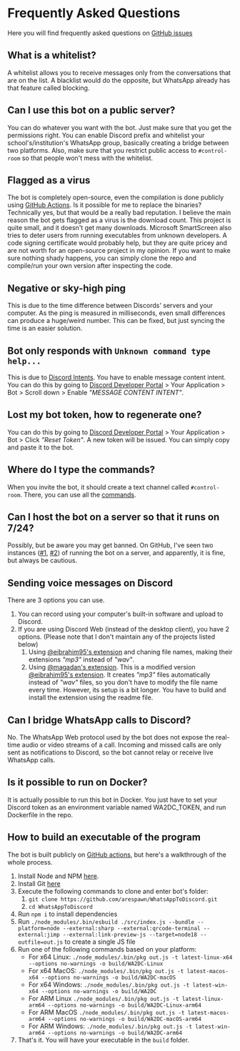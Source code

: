 # Frequently Asked Questions
Here you will find frequently asked questions on [GitHub issues](https://github.com/arespawn/WhatsAppToDiscord/issues)

## What is a whitelist?
A whitelist allows you to receive messages only from the conversations that are on the list. A blacklist would do the opposite, but WhatsApp already has that feature called blocking.

## Can I use this bot on a public server?
You can do whatever you want with the bot. Just make sure that you get the permissions right. You can enable Discord prefix and whitelist your school's/institution's WhatsApp group, basically creating a bridge between two platforms. Also, make sure that you restrict public access to `#control-room` so that people won't mess with the whitelist.

## Flagged as a virus
The bot is completely open-source, even the compilation is done publicly using [GitHub Actions](https://github.com/arespawn/WhatsAppToDiscord/actions). Is it possible for me to replace the binaries? Technically yes, but that would be a really bad reputation. I believe the main reason the bot gets flagged as a virus is the download count. This project is quite small, and it doesn't get many downloads. Microsoft SmartScreen also tries to deter users from running executables from unknown developers. A code signing certificate would probably help, but they are quite pricey and are not worth for an open-source project in my opinion. If you want to make sure nothing shady happens, you can simply clone the repo and compile/run your own version after inspecting the code.

## Negative or sky-high ping
This is due to the time difference between Discords' servers and your computer. As the ping is measured in milliseconds, even small differences can produce a huge/weird number. This can be fixed, but just syncing the time is an easier solution.

## Bot only responds with `Unknown command type help...`
This is due to [Discord Intents](https://discord.com/developers/docs/topics/gateway#privileged-intents). You have to enable message content intent. You can do this by going to [Discord Developer Portal](https://discord.com/developers/applications/) > Your Application > Bot > Scroll down > Enable *"MESSAGE CONTENT INTENT"*.

## Lost my bot token, how to regenerate one?
You can do this by going to [Discord Developer Portal](https://discord.com/developers/applications/) > Your Application > Bot > Click *"Reset Token"*. A new token will be issued. You can simply copy and paste it to the bot.

## Where do I type the commands?
When you invite the bot, it should create a text channel called `#control-room`. There, you can use all the [commands](commands.md).

## Can I host the bot on a server so that it runs on 7/24?
Possibly, but be aware you may get banned. On GitHub, I've seen two instances ([#1](https://github.com/FKLC/WhatsAppToDiscord/issues/75#issuecomment-1179018481), [#2](https://github.com/FKLC/WhatsAppToDiscord/issues/88#issuecomment-1229547828)) of running the bot on a server, and apparently, it is fine, but always be cautious.

## Sending voice messages on Discord
There are 3 options you can use.
1. You can record using your computer's built-in software and upload to Discord.
1. If you are using Discord Web (instead of the desktop client), you have 2 options. (Please note that I don't maintain any of the projects listed below)
    1. Using [@eibrahim95's extension](https://chrome.google.com/webstore/detail/discord-voice-messages/emfegmjcadbmdcmdecepfkmhnenpnfip) and chaning file names, making their extensions *"mp3"* instead of *"wav"*.
    2. Using [@magadan's extension](https://github.com/magadan/discord-voice-messages-mp3). This is a modified version [@eibrahim95's extension](https://chrome.google.com/webstore/detail/discord-voice-messages/emfegmjcadbmdcmdecepfkmhnenpnfip). It creates *"mp3"* files automatically instead of *"wav"* files, so you don't have to modify the file name every time. However, its setup is a bit longer. You have to build and install the extension using the readme file.

## Can I bridge WhatsApp calls to Discord?
No. The WhatsApp Web protocol used by the bot does not expose the real-time audio or video streams of a call. Incoming and missed calls are only sent as notifications to Discord, so the bot cannot relay or receive live WhatsApp calls.

## Is it possible to run on Docker?
It is actually possible to run this bot in Docker. You just have to set your Discord token as an environment variable named WA2DC_TOKEN, and run Dockerfile in the repo.

## How to build an executable of the program
The bot is built publicly on [GitHub actions](https://github.com/arespawn/WhatsAppToDiscord/actions), but here's a walkthrough of the whole process.
1. Install Node and NPM [here](https://nodejs.org/en/download).
1. Install Git [here](https://git-scm.com/downloads)
1. Execute the following commands to clone and enter bot's folder:
    1. `git clone https://github.com/arespawn/WhatsAppToDiscord.git`
    1. `cd WhatsAppToDiscord` 
1. Run `npm i` to install dependencies
1. Run `./node_modules/.bin/esbuild ./src/index.js --bundle --platform=node --external:sharp --external:qrcode-terminal --external:jimp --external:link-preview-js --target=node18 --outfile=out.js` to create a single JS file
1. Run one of the following commands based on your platform:
    - For x64 Linux: `./node_modules/.bin/pkg out.js -t latest-linux-x64 --options no-warnings -o build/WA2DC-Linux`
    - For x64 MacOS: `./node_modules/.bin/pkg out.js -t latest-macos-x64 --options no-warnings -o build/WA2DC-macOS`
    - For x64 Windows: `./node_modules/.bin/pkg out.js -t latest-win-x64 --options no-warnings -o build/WA2DC`
    - For ARM Linux `./node_modules/.bin/pkg out.js -t latest-linux-arm64 --options no-warnings -o build/WA2DC-Linux-arm64`
    - For ARM MacOS `./node_modules/.bin/pkg out.js -t latest-macos-arm64 --options no-warnings -o build/WA2DC-macOS-arm64`
    - For ARM Windows: `./node_modules/.bin/pkg out.js -t latest-win-arm64 --options no-warnings -o build/WA2DC-arm64`
1. That's it. You will have your executable in the `build` folder.
